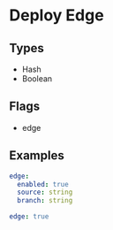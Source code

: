 # Deploy Edge



## Types

* Hash
* Boolean


## Flags


* edge

## Examples

```yaml
edge:
  enabled: true
  source: string
  branch: string
```

```yaml
edge: true

```
